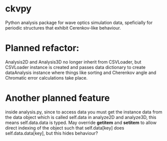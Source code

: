 # ckvpy
Python analysis package for wave optics simulation data, speficially for periodic structures that exhibit Cerenkov-like behaviour.

# Planned refactor:
Analysis2D and Analysis3D no longer inherit from CSVLoader, but CSVLoader instance is created and passes
data dictionary to create dataAnalysis instance where things like sorting and Cherenkov angle and Chromatic
error calculations take place.

# Another planned feature
inside analysis.py, since to access data you must get the instance data from the data object which is called
self.data in analyze2D and analyze3D, this means self.data.data is typed. May override __getitem__ and __setitem__
to allow direct indexing of the object such that self.data[key] does self.data.data[key], but this hides behaviour?